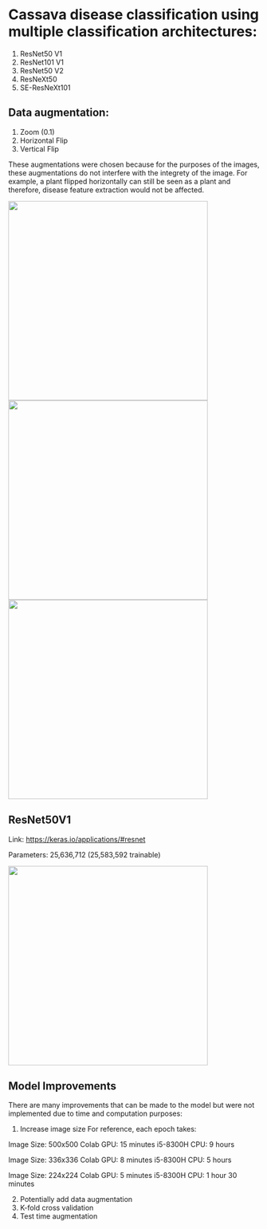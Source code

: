 
# Cassava disease classification using multiple classification architectures: 
1. ResNet50 V1
2. ResNet101 V1
3. ResNet50 V2
4. ResNeXt50
5. SE-ResNeXt101

## Data augmentation:
1. Zoom (0.1)
2. Horizontal Flip
3. Vertical Flip 

These augmentations were chosen because for the purposes of the images, these augmentations do not interfere with the integrety of the image. For example, a plant flipped horizontally can still be seen as a plant and therefore, disease feature extraction would not be affected. 

 <p float="left">
 <img src=https://github.com/kwantommy/fgvc6-kaggle-cassava-classification/blob/master/Images/horizontal_flip.png width=400 float="left"/>
 <img src=https://github.com/kwantommy/fgvc6-kaggle-cassava-classification/blob/master/Images/vertical_flip.png width=400 float="left"/>
   <img src=https://github.com/kwantommy/fgvc6-kaggle-cassava-classification/blob/master/Images/zoom.png width=400 float="left"/>
 </p>
 

## ResNet50V1
Link: https://keras.io/applications/#resnet

Parameters: 25,636,712 (25,583,592 trainable)

 <img src=https://github.com/kwantommy/fgvc6-kaggle-cassava-classification/blob/master/Images/Resnet50_training.png width=400/>


## Model Improvements
There are many improvements that can be made to the model but were not implemented due to time and computation purposes: 

1. Increase image size 
For reference, each epoch takes: 

Image Size: 500x500
Colab GPU: 15 minutes
i5-8300H CPU: 9 hours

Image Size: 336x336
Colab GPU: 8 minutes
i5-8300H CPU: 5 hours

Image Size: 224x224
Colab GPU: 5 minutes
i5-8300H CPU: 1 hour 30 minutes

2. Potentially add data augmentation
3. K-fold cross validation
4. Test time augmentation
